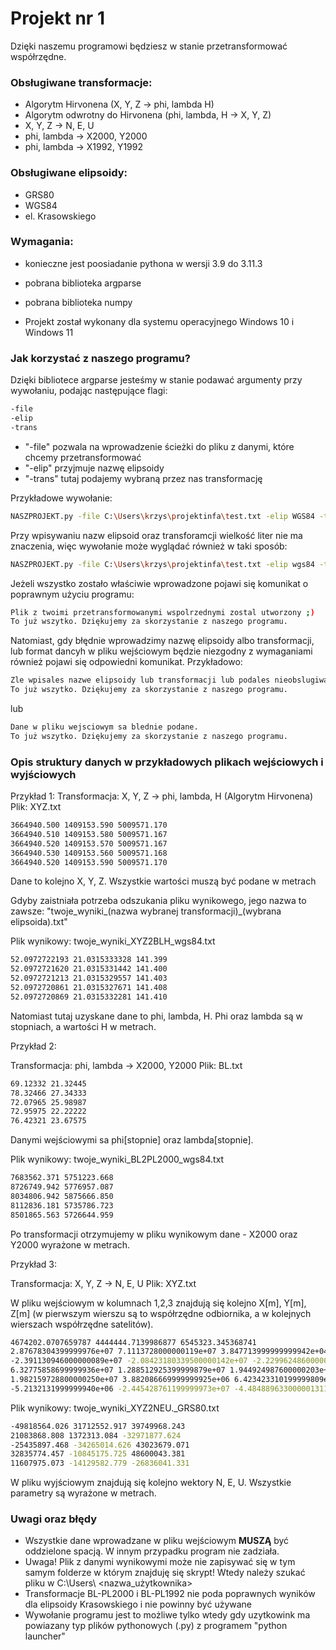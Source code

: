 # Projekt nr 1
Dzięki naszemu programowi będziesz w stanie przetransformować współrzędne.

### Obsługiwane transformacje:

- Algorytm Hirvonena (X, Y, Z -> phi, lambda H)
- Algorytm odwrotny do Hirvonena (phi, lambda, H -> X, Y, Z)
- X, Y, Z -> N, E, U
- phi, lambda -> X2000, Y2000
- phi, lambda -> X1992, Y1992

### Obsługiwane elipsoidy:
- GRS80
- WGS84
- el. Krasowskiego

### Wymagania: 

- konieczne jest poosiadanie pythona w wersji 3.9 do 3.11.3
- pobrana biblioteka argparse
- pobrana biblioteka numpy

- Projekt został wykonany dla systemu operacyjnego Windows 10 i Windows 11

### Jak korzystać z naszego programu?

Dzięki bibliotece argparse jesteśmy w stanie podawać argumenty przy wywołaniu, podając następujące flagi:

```sh
-file
-elip
-trans

```
- "-file" pozwala na wprowadzenie ścieżki do pliku z danymi, które chcemy przetransformować
- "-elip" przyjmuje nazwę elipsoidy
- "-trans" tutaj podajemy wybraną przez nas transformację

Przykładowe wywołanie:

```sh
NASZPROJEKT.py -file C:\Users\krzys\projektinfa\test.txt -elip WGS84 -trans XYZ2BLH

```
Przy wpisywaniu nazw elipsoid oraz transforamcji wielkość liter nie ma znaczenia, więc wywołanie może wyglądać również w taki sposób:

```sh
NASZPROJEKT.py -file C:\Users\krzys\projektinfa\test.txt -elip wgs84 -trans xyz2blh

```
Jeżeli wszystko zostało właściwie wprowadzone pojawi się komunikat o poprawnym użyciu programu:
```sh
Plik z twoimi przetransformowanymi wspolrzednymi zostal utworzony ;)
To już wszytko. Dziękujemy za skorzystanie z naszego programu.

```
Natomiast, gdy błędnie wprowadzimy nazwę elipsoidy albo transformacji, lub format dancyh w pliku wejściowym będzie niezgodny z wymaganiami również pojawi się odpowiedni komunikat. Przykładowo:
```sh
Zle wpisales nazwe elipsoidy lub transformacji lub podales nieobslugiwana elipsoide lub transformacje.
To już wszytko. Dziękujemy za skorzystanie z naszego programu.

```

lub 

```sh
Dane w pliku wejsciowym sa blednie podane.
To już wszytko. Dziękujemy za skorzystanie z naszego programu.

```


### Opis struktury danych w przykładowych plikach wejściowych i wyjściowych

Przykład 1:
Transformacja:
X, Y, Z -> phi, lambda, H (Algorytm Hirvonena)
Plik: XYZ.txt

```sh
3664940.500 1409153.590 5009571.170
3664940.510 1409153.580 5009571.167
3664940.520 1409153.570 5009571.167
3664940.530 1409153.560 5009571.168
3664940.520 1409153.590 5009571.170


```

Dane to kolejno X, Y, Z. Wszystkie wartości muszą być podane w metrach

Gdyby zaistniała potrzeba odszukania pliku wynikowego, jego nazwa to zawsze:
"twoje_wyniki_(nazwa wybranej transformacji)_(wybrana elipsoida).txt"

Plik wynikowy: twoje_wyniki_XYZ2BLH_wgs84.txt

```sh
52.0972722193 21.0315333328 141.399
52.0972721620 21.0315331442 141.400
52.0972721213 21.0315329557 141.403
52.0972720861 21.0315327671 141.408
52.0972720869 21.0315332281 141.410

```
Natomiast tutaj uzyskane dane to phi, lambda, H. Phi oraz lambda są w stopniach, a wartości H w metrach.

Przykład 2:

Transformacja:
phi, lambda -> X2000, Y2000
Plik: BL.txt

```sh
69.12332 21.32445
78.32466 27.34333
72.07965 25.98987
72.95975 22.22222
76.42321 23.67575

```
Danymi wejściowymi sa phi[stopnie] oraz lambda[stopnie].


Plik wynikowy: twoje_wyniki_BL2PL2000_wgs84.txt

```sh
7683562.371 5751223.668
8726749.942 5776957.087
8034806.942 5875666.850
8112836.181 5735786.723
8501865.563 5726644.959


```
Po transformacji otrzymujemy w pliku wynikowym dane - X2000 oraz Y2000 wyrażone w metrach.

Przykład 3:

Transformacja:
X, Y, Z -> N, E, U
Plik: XYZ.txt

W pliku wejściowym w kolumnach 1,2,3 znajdują się kolejno X[m], Y[m], Z[m] (w pierwszym wierszu są to współrzędne odbiornika, a w kolejnych wierszach współrzędne satelitów).


```sh
4674202.0707659787 4444444.7139986877 6545323.345368741
2.87678304399999976e+07 7.1113728000000119e+07 3.847713999999999942e+04
-2.391130946000000089e+07 -2.08423180339500000142e+07 -2.229962486000000034e+06
6.32775858699999936e+07 1.288512925399999879e+07 1.944924987600000203e+07
1.982159728800000250e+07 3.882086669999999925e+06 6.423423310199999809e+07
-5.2132131999999940e+06 -2.445428761199999973e+07 -4.484889633000001311e+06

```

Plik wynikowy: twoje_wyniki_XYZ2NEU._GRS80.txt

```sh
-49818564.026 31712552.917 39749968.243
21083868.808 1372313.084 -32971877.624
-25435897.468 -34265014.626 43023679.071
32835774.457 -10845175.725 48600043.381
11607975.073 -14129582.779 -26836041.331

```
W pliku wyjściowym znajdują się kolejno wektory N, E, U. Wszystkie parametry są wyrażone w metrach.

### Uwagi oraz błędy

- Wszystkie dane wprowadzane w pliku wejściowym **MUSZĄ** być oddzielone spacją. W innym przypadku program nie zadziała.
- Uwaga! Plik z danymi wynikowymi może nie zapisywać się w tym samym folderze w którym znajduję się skrypt! Wtedy należy szukać pliku w C:\Users\ <nazwa_użytkownika>
- Transformacje BL-PL2000 i BL-PL1992 nie poda poprawnych wyników dla elipsoidy Krasowskiego i nie powinny być używane
- Wywołanie programu jest to możliwe tylko wtedy gdy uzytkowink ma powiazany typ plików pythonowych (.py) z programem "python launcher"




